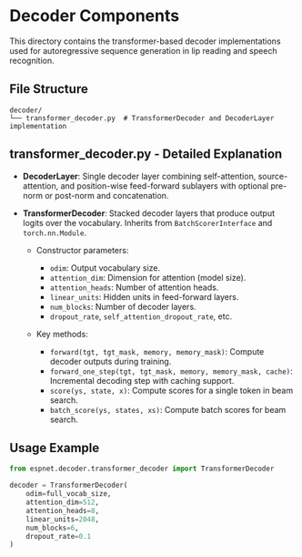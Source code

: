 # Decoder Components

This directory contains the transformer-based decoder implementations used for autoregressive sequence generation in lip reading and speech recognition.

## File Structure

```text
decoder/
└── transformer_decoder.py  # TransformerDecoder and DecoderLayer implementation
```

## transformer_decoder.py - Detailed Explanation

- **DecoderLayer**: Single decoder layer combining self-attention, source-attention, and position-wise feed-forward sublayers with optional pre-norm or post-norm and concatenation.

- **TransformerDecoder**: Stacked decoder layers that produce output logits over the vocabulary. Inherits from `BatchScorerInterface` and `torch.nn.Module`.

  - Constructor parameters:
    - `odim`: Output vocabulary size.
    - `attention_dim`: Dimension for attention (model size).
    - `attention_heads`: Number of attention heads.
    - `linear_units`: Hidden units in feed-forward layers.
    - `num_blocks`: Number of decoder layers.
    - `dropout_rate`, `self_attention_dropout_rate`, etc.

  - Key methods:
    - `forward(tgt, tgt_mask, memory, memory_mask)`: Compute decoder outputs during training.
    - `forward_one_step(tgt, tgt_mask, memory, memory_mask, cache)`: Incremental decoding step with caching support.
    - `score(ys, state, x)`: Compute scores for a single token in beam search.
    - `batch_score(ys, states, xs)`: Compute batch scores for beam search.

## Usage Example

```python
from espnet.decoder.transformer_decoder import TransformerDecoder

decoder = TransformerDecoder(
    odim=full_vocab_size,
    attention_dim=512,
    attention_heads=8,
    linear_units=2048,
    num_blocks=6,
    dropout_rate=0.1
)
``` 